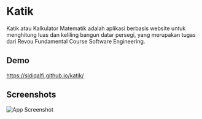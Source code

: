 
# Katik

Katik atau Kalkulator Matematik adalah aplikasi berbasis website untuk menghitung luas dan keliling bangun datar persegi, yang merupakan tugas dari Revou Fundamental Course Software Engineering.



## Demo

https://sidiqalfi.github.io/katik/
## Screenshots

![App Screenshot](https://raw.githubusercontent.com/sidiqalfi/katik/main/assets/screenshot-1.png)

